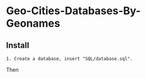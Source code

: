 # Geo-Cities-Databases-By-Geonames

## Install

    1. Create a database, insert "SQL/database.sql".

Then
